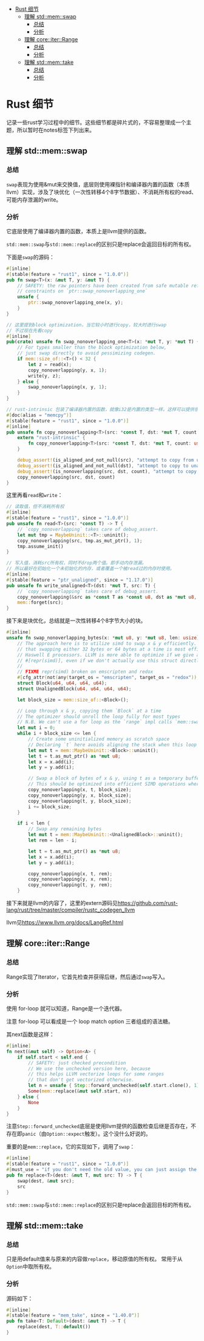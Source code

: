 
<!-- vim-markdown-toc GitLab -->

* [Rust 细节](#rust-细节)
    * [理解 std::mem::swap](#理解-stdmemswap)
        * [总结](#总结)
        * [分析](#分析)
    * [理解 core::iter::Range](#理解-coreiterrange)
        * [总结](#总结-1)
        * [分析](#分析-1)
    * [理解 std::mem::take](#理解-stdmemtake)
        * [总结](#总结-2)
        * [分析](#分析-2)

<!-- vim-markdown-toc -->


# Rust 细节

记录一些rust学习过程中的细节。这些细节都是碎片式的，不容易整理成一个主题，所以暂时在notes标签下列出来。


## 理解 std::mem::swap

### 总结

`swap`表现为使用&mut来交换值，底层则使用裸指针和编译器内置的函数（本质llvm）实现，涉及了块优化（一次性转移4个8字节数据）、不消耗所有权的read、可能内存泄漏的write。



### 分析

它底层使用了编译器内置的函数，本质上是llvm提供的函数。

`std::mem::swap`与`std::mem::replace`的区别只是replace会返回目标的所有权。

下面是`swap`的源码：
```rust
#[inline]
#[stable(feature = "rust1", since = "1.0.0")]
pub fn swap<T>(x: &mut T, y: &mut T) {
    // SAFETY: the raw pointers have been created from safe mutable references satisfying all the
    // constraints on `ptr::swap_nonoverlapping_one`
    unsafe {
        ptr::swap_nonoverlapping_one(x, y);
    }
}

// 这里提到block optimization，当它较小时进行copy，较大时进行swap
// 不过现在先看copy
#[inline]
pub(crate) unsafe fn swap_nonoverlapping_one<T>(x: *mut T, y: *mut T) {
    // For types smaller than the block optimization below,
    // just swap directly to avoid pessimizing codegen.
    if mem::size_of::<T>() < 32 {
        let z = read(x);
        copy_nonoverlapping(y, x, 1);
        write(y, z);
    } else {
        swap_nonoverlapping(x, y, 1);
    }
}

// rust-intrinsic 包装了编译器内置的函数，就像i32是内置的类型一样。这样可以提供很多有用的元信息便于编译器做优化,目前大部分rustc的内置函数调用的是llvm的编译内置函数。比如这个就是调用的llvm.memcpy。
#[doc(alias = "memcpy")]
#[stable(feature = "rust1", since = "1.0.0")]
#[inline]
pub unsafe fn copy_nonoverlapping<T>(src: *const T, dst: *mut T, count: usize) {
    extern "rust-intrinsic" {
        fn copy_nonoverlapping<T>(src: *const T, dst: *mut T, count: usize);
    }

    debug_assert!(is_aligned_and_not_null(src), "attempt to copy from unaligned or null pointer");
    debug_assert!(is_aligned_and_not_null(dst), "attempt to copy to unaligned or null pointer");
    debug_assert!(is_nonoverlapping(src, dst, count), "attempt to copy to overlapping memory");
    copy_nonoverlapping(src, dst, count)
}
```

这里再看`read`和`write`：
```rust
// 读取值，但不消耗所有权
#[inline]
#[stable(feature = "rust1", since = "1.0.0")]
pub unsafe fn read<T>(src: *const T) -> T {
    // `copy_nonoverlapping` takes care of debug_assert.
    let mut tmp = MaybeUninit::<T>::uninit();
    copy_nonoverlapping(src, tmp.as_mut_ptr(), 1);
    tmp.assume_init()
}

// 写入值，消耗src所有权，同时不drop两个值。即手动内存泄漏。
// 所以最好在初始化一个未初始化的内存，或者覆盖一个被read过的内存时使用。
#[inline]
#[stable(feature = "ptr_unaligned", since = "1.17.0")]
pub unsafe fn write_unaligned<T>(dst: *mut T, src: T) {
    // `copy_nonoverlapping` takes care of debug_assert.
    copy_nonoverlapping(&src as *const T as *const u8, dst as *mut u8, mem::size_of::<T>());
    mem::forget(src);
}

```

接下来是块优化，总结就是一次性转移4个8字节大小的块。
```rust
#[inline]
unsafe fn swap_nonoverlapping_bytes(x: *mut u8, y: *mut u8, len: usize) {
    // The approach here is to utilize simd to swap x & y efficiently. Testing reveals
    // that swapping either 32 bytes or 64 bytes at a time is most efficient for Intel
    // Haswell E processors. LLVM is more able to optimize if we give a struct a
    // #[repr(simd)], even if we don't actually use this struct directly.
    //
    // FIXME repr(simd) broken on emscripten and redox
    #[cfg_attr(not(any(target_os = "emscripten", target_os = "redox")), repr(simd))]
    struct Block(u64, u64, u64, u64);
    struct UnalignedBlock(u64, u64, u64, u64);

    let block_size = mem::size_of::<Block>();

    // Loop through x & y, copying them `Block` at a time
    // The optimizer should unroll the loop fully for most types
    // N.B. We can't use a for loop as the `range` impl calls `mem::swap` recursively
    let mut i = 0;
    while i + block_size <= len {
        // Create some uninitialized memory as scratch space
        // Declaring `t` here avoids aligning the stack when this loop is unused
        let mut t = mem::MaybeUninit::<Block>::uninit();
        let t = t.as_mut_ptr() as *mut u8;
        let x = x.add(i);
        let y = y.add(i);

        // Swap a block of bytes of x & y, using t as a temporary buffer
        // This should be optimized into efficient SIMD operations where available
        copy_nonoverlapping(x, t, block_size);
        copy_nonoverlapping(y, x, block_size);
        copy_nonoverlapping(t, y, block_size);
        i += block_size;
    }

    if i < len {
        // Swap any remaining bytes
        let mut t = mem::MaybeUninit::<UnalignedBlock>::uninit();
        let rem = len - i;

        let t = t.as_mut_ptr() as *mut u8;
        let x = x.add(i);
        let y = y.add(i);

        copy_nonoverlapping(x, t, rem);
        copy_nonoverlapping(y, x, rem);
        copy_nonoverlapping(t, y, rem);
    }
```

接下来就是llvm的内容了，这里的extern源码见<https://github.com/rust-lang/rust/tree/master/compiler/rustc_codegen_llvm>

llvm见<https://www.llvm.org/docs/LangRef.html>




## 理解 core::iter::Range

### 总结

Range实现了Iterator，它首先检查并获得后继，然后通过`swap`写入。



### 分析

使用 for-loop 就可以知道，Range是一个迭代器。

注意 for-loop 可以看成是一个 loop match option 三者组成的语法糖。

其next函数是这样：

```rust
#[inline]
fn next(&mut self) -> Option<A> {
    if self.start < self.end {
        // SAFETY: just checked precondition
        // We use the unchecked version here, because
        // this helps LLVM vectorize loops for some ranges
        // that don't get vectorized otherwise.
        let n = unsafe { Step::forward_unchecked(self.start.clone(), 1) };
        Some(mem::replace(&mut self.start, n))
    } else {
        None
    }
}
```

注意`Step::forward_unchecked`底层是使用llvm提供的函数检查后继是否存在，不存在即`panic`（由`Option::expect`触发）。这个没什么好说的。

重要的是`mem::replace`，它的实现如下，调用了`swap`：
```rust
#[inline]
#[stable(feature = "rust1", since = "1.0.0")]
#[must_use = "if you don't need the old value, you can just assign the new value directly"]
pub fn replace<T>(dest: &mut T, mut src: T) -> T {
    swap(dest, &mut src);
    src
}
```

`std::mem::swap`与`std::mem::replace`的区别只是replace会返回目标的所有权。


## 理解 std::mem::take

### 总结

只是用default值来与原来的内容做`replace`，移动原值的所有权。
常用于从`Option`中取所有权。

### 分析

源码如下：
```rust
#[inline]
#[stable(feature = "mem_take", since = "1.40.0")]
pub fn take<T: Default>(dest: &mut T) -> T {
    replace(dest, T::default())
}
```
